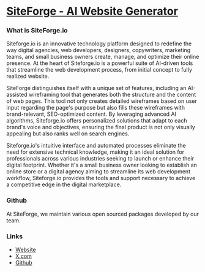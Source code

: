 
# [SiteForge - AI Website Generator](https://siteforge.io)

### What is SiteForge.io
Siteforge.io is an innovative technology platform designed to redefine the way digital agencies, web developers, designers, copywriters, marketing teams, and small business owners create, manage, and optimize their online presence. At the heart of Siteforge.io is a powerful suite of AI-driven tools that streamline the web development process, from initial concept to fully realized website.

SiteForge distinguishes itself with a unique set of features, including an AI-assisted wireframing tool that generates both the structure and the content of web pages. This tool not only creates detailed wireframes based on user input regarding the page's purpose but also fills these wireframes with brand-relevant, SEO-optimized content. By leveraging advanced AI algorithms, Siteforge.io offers personalized solutions that adapt to each brand's voice and objectives, ensuring the final product is not only visually appealing but also ranks well on search engines.

Siteforge.io's intuitive interface and automated processes eliminate the need for extensive technical knowledge, making it an ideal solution for professionals across various industries seeking to launch or enhance their digital footprint. Whether it's a small business owner looking to establish an online store or a digital agency aiming to streamline its web development workflow, Siteforge.io provides the tools and support necessary to achieve a competitive edge in the digital marketplace.

### Github
At SiteForge, we maintain various open sourced packages developed by our team.

### Links
- [Website](https://siteforge.io)
- [X.com](https://x.com/@siteforgeio)
- [Github](https://github.com/apps/siteforge-app)


